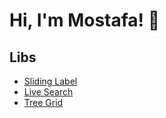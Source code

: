 # Hi, I'm Mostafa! 👋

## Libs

- [Sliding Label](https://github.com/MostafaSoleimani/Angular-libs/tree/main/projects/slider-label)
- [Live Search](https://github.com/MostafaSoleimani/Angular-libs/tree/main/projects/ngx-live-search)
- [Tree Grid](https://github.com/MostafaSoleimani/Angular-libs/tree/main/projects/ngm-tree-grid)
